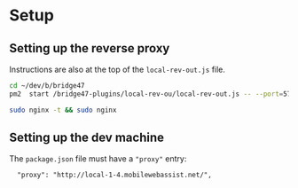 

# Setup

## Setting up the reverse proxy

Instructions are also at the top of the `local-rev-out.js` file.

```sh
cd ~/dev/b/bridge47
pm2  start /bridge47-plugins/local-rev-ou/local-rev-out.js -- --port=5777 --main

sudo nginx -t && sudo nginx
```

## Setting up the dev machine

The `package.json` file must have a `"proxy"` entry:

```
  "proxy": "http://local-1-4.mobilewebassist.net/",
```






